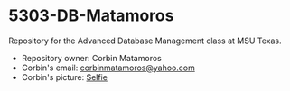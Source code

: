 # 5303-DB-Matamoros
Repository for the Advanced Database Management class at MSU Texas.

- Repository owner: Corbin Matamoros
- Corbin's email: corbinmatamoros@yahoo.com
- Corbin's picture: [Selfie](https://photos.app.goo.gl/LU1A7ribUQdWuhZ38)
